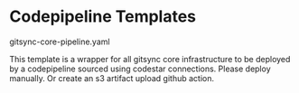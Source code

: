 # Codepipeline Templates

gitsync-core-pipeline.yaml

This template is a wrapper for all gitsync core infrastructure to be deployed by a codepipeline sourced using codestar connections. Please deploy manually. Or create an s3 artifact upload github action.